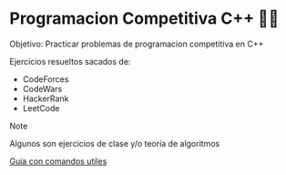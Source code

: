 # Programacion Competitiva C++ 🧑‍💻

Objetivo: Practicar problemas de programacion competitiva en C++

Ejercicios resueltos sacados de:
- CodeForces
- CodeWars
- HackerRank
- LeetCode

> [!NOTE]
> Algunos son ejercicios de clase y/o teoría de algoritmos

[Guía con comandos utiles](https://github.com/pollitoconpapass/cpp-gym/blob/master/guide.md)